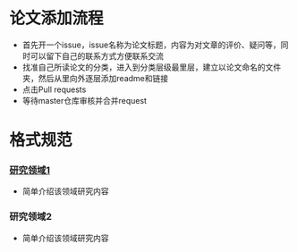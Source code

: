 # 论文添加流程
* 首先开一个issue，issue名称为论文标题，内容为对文章的评价、疑问等，同时可以留下自己的联系方式方便联系交流
* 找准自己所读论文的分类，进入到分类层级最里层，建立以论文命名的文件夹，然后从里向外逐层添加readme和链接
* 点击Pull requests
* 等待master仓库审核并合并request

# 格式规范

### [研究领域1](https://github.com/PaperCommunity/Manual/tree/master/Research%20Interest1)
- 简单介绍该领域研究内容

### 研究领域2
- 简单介绍该领域研究内容
